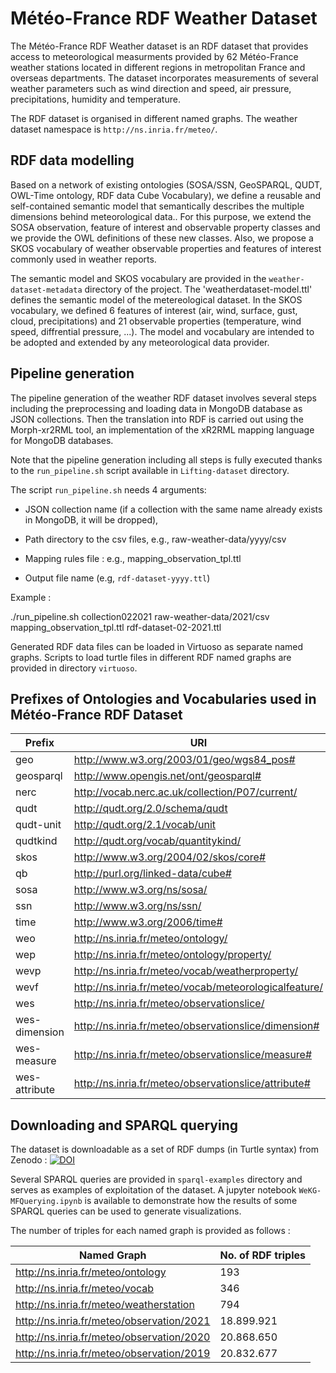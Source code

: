 # Météo-France RDF Weather Dataset

The Météo-France RDF Weather dataset is an RDF dataset that provides access to meteorological measurments provided by 62 Météo-France weather stations located in different regions in metropolitan France and overseas departments. The dataset incorporates measurements of several weather parameters such as wind direction and speed, air pressure, precipitations, humidity and temperature. 

The RDF dataset is organised in different named graphs. The weather dataset namespace is ```http://ns.inria.fr/meteo/```. 

## RDF data modelling 

Based on a network of existing ontologies (SOSA/SSN, GeoSPARQL, QUDT, OWL-Time ontology, RDF data Cube Vocabulary), we define a reusable and self-contained semantic model that semantically describes the multiple dimensions behind meteorological data.. For this purpose, we extend the SOSA observation, feature of interest and observable property classes and we provide the OWL definitions of these new classes. Also, we propose a SKOS vocabulary of weather observable properties and features of interest commonly used in weather reports.  

The semantic model and SKOS vocabulary are provided in the ```weather-dataset-metadata``` directory of the project. The 'weatherdataset-model.ttl' defines the semantic model of the metereological dataset. In the SKOS vocabulary, we defined 6 features of interest (air, wind, surface, gust, cloud, precipitations) and 21 observable properties (temperature, wind speed, diffrential pressure, ...). The model and vocabulary are intended to be adopted and extended by any meteorological data provider. 

## Pipeline generation 

The pipeline generation of the weather RDF dataset involves several steps including the preprocessing and loading data in MongoDB database as JSON collections.
Then the translation into RDF is carried out using the Morph-xr2RML tool, an implementation of the xR2RML mapping language for MongoDB databases. 

Note that the pipeline generation including all steps is fully executed thanks to the ```run_pipeline.sh``` script available in ```Lifting-dataset``` directory.

The script ```run_pipeline.sh``` needs 4 arguments: 
 
* JSON collection name (if a collection with the same name already exists in MongoDB, it will be dropped),

* Path directory to the csv files, e.g., raw-weather-data/yyyy/csv

* Mapping rules file : e.g., mapping_observation_tpl.ttl

* Output file name (e.g, ```rdf-dataset-yyyy.ttl```)

Example : 

./run_pipeline.sh collection022021 raw-weather-data/2021/csv mapping_observation_tpl.ttl rdf-dataset-02-2021.ttl

Generated RDF data files can be loaded in Virtuoso as separate named graphs. Scripts to load turtle files in different RDF named graphs are provided in directory ```virtuoso```.

## Prefixes of Ontologies and Vocabularies used in Météo-France RDF Dataset

| Prefix  | URI |
| ------------- | ------------- |
| geo  | http://www.w3.org/2003/01/geo/wgs84_pos#  |
| geosparql | http://www.opengis.net/ont/geosparql# |
| nerc | http://vocab.nerc.ac.uk/collection/P07/current/ |
| qudt | http://qudt.org/2.0/schema/qudt |
| qudt-unit | http://qudt.org/2.1/vocab/unit  |
| qudtkind | http://qudt.org/vocab/quantitykind/ |
| skos | http://www.w3.org/2004/02/skos/core#  |
| qb | http://purl.org/linked-data/cube# |
| sosa |http://www.w3.org/ns/sosa/  |
| ssn | http://www.w3.org/ns/ssn/ |
| time | http://www.w3.org/2006/time# |
| weo | http://ns.inria.fr/meteo/ontology/ |
| wep | http://ns.inria.fr/meteo/ontology/property/ |
| wevp | http://ns.inria.fr/meteo/vocab/weatherproperty/ |
| wevf | http://ns.inria.fr/meteo/vocab/meteorologicalfeature/ |
| wes | http://ns.inria.fr/meteo/observationslice/ |
| wes-dimension| <http://ns.inria.fr/meteo/observationslice/dimension#> |
| wes-measure| <http://ns.inria.fr/meteo/observationslice/measure#> |
| wes-attribute| <http://ns.inria.fr/meteo/observationslice/attribute#> |
## Downloading and SPARQL querying 

The dataset is downloadable as a set of RDF dumps (in Turtle syntax) from Zenodo : [![DOI](https://zenodo.org/badge/DOI/10.5281/zenodo.5593216.svg)](https://doi.org/10.5281/zenodo.5593216)

Several SPARQL queries are provided in ```sparql-examples``` directory and serves as examples of exploitation of the dataset. A jupyter notebook ```WeKG-MFQuerying.ipynb``` is available to demonstrate how the results of some SPARQL queries can be used to generate visualizations. 

The number of triples for each named graph is provided as follows :

| Named Graph  | No. of RDF triples |
| ------------- | ------------- |
| http://ns.inria.fr/meteo/ontology  | 193  |
| http://ns.inria.fr/meteo/vocab | 346 |
| http://ns.inria.fr/meteo/weatherstation | 794 |
| http://ns.inria.fr/meteo/observation/2021 | 18.899.921 |
| http://ns.inria.fr/meteo/observation/2020 | 20.868.650  |
| http://ns.inria.fr/meteo/observation/2019 | 20.832.677 |
